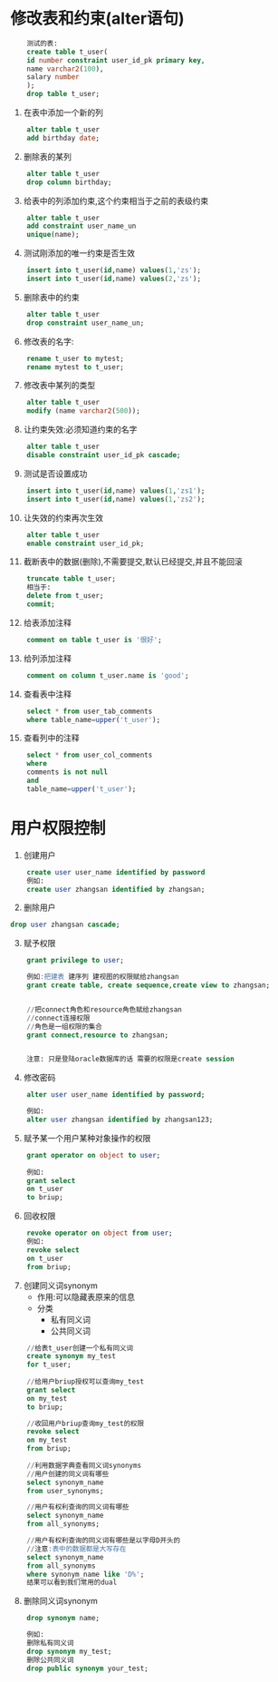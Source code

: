 # 修改表和约束(alter语句)
```sql
	测试的表:
	create table t_user(
	id number constraint user_id_pk primary key,
	name varchar2(100),
	salary number
	);
	drop table t_user;
```
1. 在表中添加一个新的列
```sql
	alter table t_user 
	add birthday date;
```
2. 删除表的某列
```sql
	alter table t_user 
	drop column birthday;
```
3. 给表中的列添加约束,这个约束相当于之前的表级约束
```sql
	alter table t_user
	add constraint user_name_un
	unique(name);
```
4. 测试刚添加的唯一约束是否生效
```sql
	insert into t_user(id,name) values(1,'zs');
	insert into t_user(id,name) values(2,'zs');
```
5. 删除表中的约束
```sql
	alter table t_user
	drop constraint user_name_un;
```
6. 修改表的名字:
```sql
	rename t_user to mytest;
	rename mytest to t_user;
```
7. 修改表中某列的类型
```sql
	alter table t_user
	modify (name varchar2(500));
```
8. 让约束失效:必须知道约束的名字
```sql
	alter table t_user
	disable constraint user_id_pk cascade;
```
9. 测试是否设置成功
```sql
	insert into t_user(id,name) values(1,'zs1');
	insert into t_user(id,name) values(1,'zs2');
```	
10. 让失效的约束再次生效
```sql
	alter table t_user
	enable constraint user_id_pk;
```
11. 截断表中的数据(删除),不需要提交,默认已经提交,并且不能回滚
```sql
	truncate table t_user;
	相当于:
	delete from t_user;
	commit;

```
12. 给表添加注释
```sql
	comment on table t_user is '很好';
```
	
13. 给列添加注释
```sql
	comment on column t_user.name is 'good';
```

14. 查看表中注释
```sql
	select * from user_tab_comments 
	where table_name=upper('t_user');
```
	
15. 查看列中的注释
```sql
	select * from user_col_comments 
	where 
	comments is not null 
	and 
	table_name=upper('t_user');
```
	
	


# 用户权限控制
1. 创建用户
```sql
	create user user_name identified by password
	例如:
	create user zhangsan identified by zhangsan;
```
2. 删除用户
```sql
drop user zhangsan cascade;
```
3. 赋予权限

```sql
	grant privilege to user;

	例如:把建表 建序列 建视图的权限赋给zhangsan
	grant create table, create sequence,create view to zhangsan;


	//把connect角色和resource角色赋给zhangsan
	//connect连接权限 
	//角色是一组权限的集合
	grant connect,resource to zhangsan;


	注意: 只是登陆oracle数据库的话 需要的权限是create session
```			
4. 修改密码
```sql
	alter user user_name identified by password;

	例如:
	alter user zhangsan identified by zhangsan123;
```
5. 赋予某一个用户某种对象操作的权限
```sql
	grant operator on object to user;
		
	例如:
	grant select 
	on t_user 
	to briup; 
```
6. 回收权限
```sql
	revoke operator on object from user;
	例如:
	revoke select 
	on t_user 
	from briup;
```		
7. 创建同义词synonym
	* 作用:可以隐藏表原来的信息
	* 分类
		* 私有同义词 
		* 公共同义词
```sql
	//给表t_user创建一个私有同义词
	create synonym my_test
	for t_user;
		
	//给用户briup授权可以查询my_test
	grant select 
	on my_test 
	to briup; 

	//收回用户briup查询my_test的权限
	revoke select 
	on my_test 
	from briup;
		
	//利用数据字典查看同义词synonyms
	//用户创建的同义词有哪些
	select synonym_name
	from user_synonyms;

	//用户有权利查询的同义词有哪些
	select synonym_name
	from all_synonyms;

	//用户有权利查询的同义词有哪些是以字母D开头的
	//注意:表中的数据都是大写存在
	select synonym_name
	from all_synonyms
	where synonym_name like 'D%';
	结果可以看到我们常用的dual
```
8. 删除同义词synonym
```sql
	drop synonym name;

	例如:
	删除私有同义词
	drop synonym my_test;
	删除公共同义词
	drop public synonym your_test;   
```